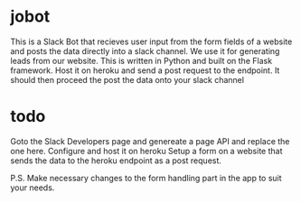 # jobot
This is a Slack Bot that recieves user input from the form fields of a website and posts the data directly into a slack channel.
We use it for generating leads from our website.
This is written in Python and built on the Flask framework. Host it on heroku and send a post request to the endpoint. It should then proceed the post the data onto your slack channel 

# todo
Goto the Slack Developers page and genereate a page API and replace the one here.
Configure and host it on heroku
Setup a form on a website that sends the data to the heroku endpoint as a post request.

P.S. Make necessary changes to the form handling part in the app to suit your needs.

